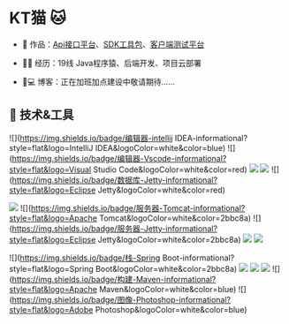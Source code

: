 # KT猫 🐱


- 🏡 作品：<a href="https://github.com/liyupi/code-nav" target="_blank">Api接口平台</a>、<a href="https://github.com/liyupi/code-nav" target="_blank">SDK工具包</a>、<a href="https://github.com/liyupi/code-nav" target="_blank">客户端测试平台</a>

- 👨‍💻 经历：19线 Java程序猿、后端开发、项目云部署

- 🤔💻 博客：正在加班加点建设中敬请期待......

## 🔧 技术&工具



 ![](https://img.shields.io/badge/编辑器-intellij IDEA-informational?style=flat&logo=IntelliJ IDEA&logoColor=white&color=blue) ![](https://img.shields.io/badge/编辑器-Vscode-informational?style=flat&logo=Visual Studio Code&logoColor=white&color=red)
 ![](https://img.shields.io/badge/数据库-Nginx-informational?style=flat&logo=MySQL&logoColor=white&color=blue)
 ![](https://img.shields.io/badge/数据库-Redis-informational?style=flat&logo=Redis&logoColor=white&color=red)
 ![](https://img.shields.io/badge/数据库-Jetty-informational?style=flat&logo=Eclipse Jetty&logoColor=white&color=red)
 
 ![](https://img.shields.io/badge/服务器-Nginx-informational?style=flat&logo=NGINX&logoColor=white&color=2bbc8a)
 ![](https://img.shields.io/badge/服务器-Tomcat-informational?style=flat&logo=Apache Tomcat&logoColor=white&color=2bbc8a)
 ![](https://img.shields.io/badge/服务器-Jetty-informational?style=flat&logo=Eclipse Jetty&logoColor=white&color=2bbc8a)
 ![](https://img.shields.io/badge/容器-Docker-informational?style=flat&logo=Docker&logoColor=white&color=blue)
 ![](https://img.shields.io/badge/栈-Spring-informational?style=flat&logo=Spring&logoColor=white&color=2bbc8a)
 
 ![](https://img.shields.io/badge/栈-Spring Boot-informational?style=flat&logo=Spring Boot&logoColor=white&color=2bbc8a)
 ![](https://img.shields.io/badge/Git-Github-informational?style=flat&logo=GitHub&logoColor=white&color=A9A9A9)
 ![](https://img.shields.io/badge/Git-Gitee-informational?style=flat&logo=Gitee&logoColor=white&color=red)
 ![](https://img.shields.io/badge/OS-Linux-informational?style=flat&logo=CentOS&logoColor=white&color=red)
 ![](https://img.shields.io/badge/构建-Maven-informational?style=flat&logo=Apache Maven&logoColor=white&color=blue)
 ![](https://img.shields.io/badge/图像-Photoshop-informational?style=flat&logo=Adobe Photoshop&logoColor=white&color=blue)


                                                                              
